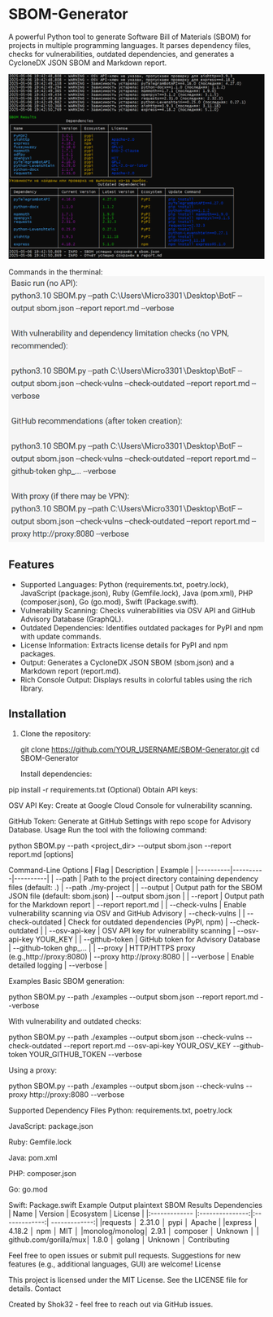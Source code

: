 # SBOM-Generator

A powerful Python tool to generate Software Bill of Materials (SBOM) for projects in multiple programming languages. It parses dependency files, checks for vulnerabilities, outdated dependencies, and generates a CycloneDX JSON SBOM and Markdown report.

![Photo](https://github.com/Shok32/SBOM-Generator/blob/main/SBOM.png)

Commands in the therminal:
![Photo](https://github.com/Shok32/SBOM-Generator/blob/main/Commands.png)

## Features
- Supported Languages: Python (requirements.txt, poetry.lock), JavaScript (package.json), Ruby (Gemfile.lock), Java (pom.xml), PHP (composer.json), Go (go.mod), Swift (Package.swift).
- Vulnerability Scanning: Checks vulnerabilities via OSV API and GitHub Advisory Database (GraphQL).
- Outdated Dependencies: Identifies outdated packages for PyPI and npm with update commands.
- License Information: Extracts license details for PyPI and npm packages.
- Output: Generates a CycloneDX JSON SBOM (sbom.json) and a Markdown report (report.md).
- Rich Console Output: Displays results in colorful tables using the rich library.

## Installation

1. Clone the repository:

   git clone https://github.com/YOUR_USERNAME/SBOM-Generator.git
   cd SBOM-Generator
   
   Install dependencies:
   
 pip install -r requirements.txt 
 (Optional) Obtain API keys: 

OSV API Key: Create at Google Cloud Console for vulnerability scanning. 
 
GitHub Token: Generate at GitHub Settings with repo scope for Advisory Database. 
 Usage 
Run the tool with the following command: 

 python SBOM.py --path <project_dir> --output sbom.json --report report.md [options]

 Command-Line Options
| Flag | Description | Example |
|----------|----------|----------|
| --path    | Path to the project directory containing dependency files (default: .)   | --path ./my-project   |
| --output    |  Output path for the SBOM JSON file (default: sbom.json)  |  --output sbom.json |
| --report    | Output path for the Markdown report   | --report report.md   |
| --check-vulns    | Enable vulnerability scanning via OSV and GitHub Advisory   | --check-vulns    |
| --check-outdated    | Check for outdated dependencies (PyPI, npm)   | --check-outdated   |
| --osv-api-key    | OSV API key for vulnerability scanning   | --osv-api-key YOUR_KEY   |
| --github-token    | GitHub token for Advisory Database   | --github-token ghp_...   |
| --proxy    | HTTP/HTTPS proxy (e.g.,http://proxy:8080)   | --proxy http://proxy:8080  |
| --verbose    | Enable detailed logging   | --verbose   |

Examples 
Basic SBOM generation: 

 python SBOM.py --path ./examples --output sbom.json --report report.md --verbose 
 
 With vulnerability and outdated checks: 
 
 python SBOM.py --path ./examples --output sbom.json --check-vulns --check-outdated --report report.md --osv-api-key YOUR_OSV_KEY --github-token YOUR_GITHUB_TOKEN --verbose 
 
 Using a proxy: 
 
 python SBOM.py --path ./examples --output sbom.json --check-vulns --proxy http://proxy:8080 --verbose

 Supported Dependency Files 
Python: requirements.txt, poetry.lock 
 
JavaScript: package.json 
 
Ruby: Gemfile.lock 
 
Java: pom.xml 
 
PHP: composer.json 
 
Go: go.mod 
 
Swift: Package.swift 
 Example Output 
plaintext 
 SBOM Results
              Dependencies
| Name  | Version  | Ecosystem | License  |
|:------------- |:---------------:|:-------------:| -------------:|
|requests       │ 2.31.0          │ pypi          │ Apache        |
|express        │ 4.18.2          │ npm           │ MIT           │
|monolog/monolog│ 2.9.1           │ composer      │ Unknown       │
| github.com/gorilla/mux│ 1.8.0   │ golang        │ Unknown       │
Contributing 

Feel free to open issues or submit pull requests. Suggestions for new features (e.g., additional languages, GUI) are welcome! 
License 

This project is licensed under the MIT License. See the LICENSE file for details.
Contact 

Created by Shok32 - feel free to reach out via GitHub issues.
